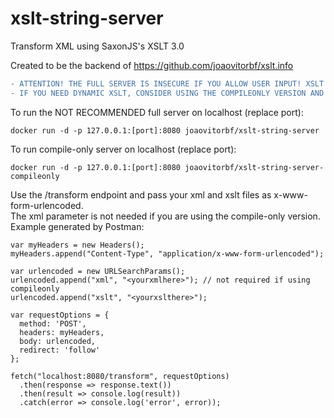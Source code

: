 # xslt-string-server
Transform XML using SaxonJS's XSLT 3.0

Created to be the backend of https://github.com/joaovitorbf/xslt.info

```diff
- ATTENTION! THE FULL SERVER IS INSECURE IF YOU ALLOW USER INPUT! XSLT INJECTION CAN RUN ARBITRARY CODE INSIDE THE CONTAINER!
- IF YOU NEED DYNAMIC XSLT, CONSIDER USING THE COMPILEONLY VERSION AND PROCESSING IT CLIENTISDE VIA SAXONJS
```

To run the NOT RECOMMENDED full server on localhost (replace port):

```
docker run -d -p 127.0.0.1:[port]:8080 joaovitorbf/xslt-string-server
```

To run compile-only server on localhost (replace port):

```
docker run -d -p 127.0.0.1:[port]:8080 joaovitorbf/xslt-string-server-compileonly
```


Use the /transform endpoint and pass your xml and xslt files as x-www-form-urlencoded.  
The xml parameter is not needed if you are using the compile-only version.  
Example generated by Postman:

```
var myHeaders = new Headers();
myHeaders.append("Content-Type", "application/x-www-form-urlencoded");

var urlencoded = new URLSearchParams();
urlencoded.append("xml", "<yourxmlhere>"); // not required if using compileonly
urlencoded.append("xslt", "<yourxslthere>");

var requestOptions = {
  method: 'POST',
  headers: myHeaders,
  body: urlencoded,
  redirect: 'follow'
};

fetch("localhost:8080/transform", requestOptions)
  .then(response => response.text())
  .then(result => console.log(result))
  .catch(error => console.log('error', error));
```
